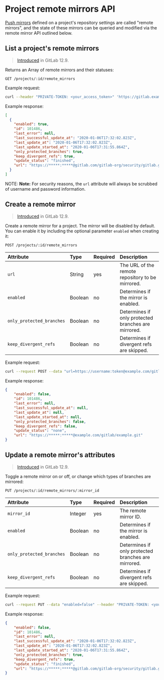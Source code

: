 # Project remote mirrors API

[Push mirrors](../user/project/repository/repository_mirroring.md#pushing-to-a-remote-repository-core)
defined on a project's repository settings are called "remote mirrors", and the
state of these mirrors can be queried and modified via the remote mirror API
outlined below.

## List a project's remote mirrors

> [Introduced](https://gitlab.com/gitlab-org/gitlab/issues/38121) in GitLab 12.9.

Returns an Array of remote mirrors and their statuses:

```text
GET /projects/:id/remote_mirrors
```

Example request:

```sh
curl --header "PRIVATE-TOKEN: <your_access_token>" 'https://gitlab.example.com/api/v4/projects/42/remote_mirrors'
```

Example response:

```json
[
  {
    "enabled": true,
    "id": 101486,
    "last_error": null,
    "last_successful_update_at": "2020-01-06T17:32:02.823Z",
    "last_update_at": "2020-01-06T17:32:02.823Z",
    "last_update_started_at": "2020-01-06T17:31:55.864Z",
    "only_protected_branches": true,
    "keep_divergent_refs": true,
    "update_status": "finished",
    "url": "https://*****:*****@gitlab.com/gitlab-org/security/gitlab.git"
  }
]
```

NOTE: **Note:**
For security reasons, the `url` attribute will always be scrubbed of username
and password information.

## Create a remote mirror

> [Introduced](https://gitlab.com/gitlab-org/gitlab/issues/24189) in GitLab 12.9.

Create a remote mirror for a project. The mirror will be disabled by default. You can enable it by including the optional parameter `enabled` when creating it:

```text
POST /projects/:id/remote_mirrors
```

| Attribute                 | Type    | Required   | Description                                         |
| :----------               | :-----  | :--------- | :------------                                       |
| `url`                     | String  | yes        | The URL of the remote repository to be mirrored.    |
| `enabled`                 | Boolean | no         | Determines if the mirror is enabled.                |
| `only_protected_branches` | Boolean | no         | Determines if only protected branches are mirrored. |
| `keep_divergent_refs`     | Boolean | no         | Determines if divergent refs are skipped.           |

Example request:

```sh
curl --request POST --data "url=https://username:token@example.com/gitlab/example.git" --header "PRIVATE-TOKEN: <your_access_token>" 'https://gitlab.example.com/api/v4/projects/42/remote_mirrors'
```

Example response:

```json
{
    "enabled": false,
    "id": 101486,
    "last_error": null,
    "last_successful_update_at": null,
    "last_update_at": null,
    "last_update_started_at": null,
    "only_protected_branches": false,
    "keep_divergent_refs": false,
    "update_status": "none",
    "url": "https://*****:*****@example.com/gitlab/example.git"
}
```

## Update a remote mirror's attributes

> [Introduced](https://gitlab.com/gitlab-org/gitlab/issues/38121) in GitLab 12.9.

Toggle a remote mirror on or off, or change which types of branches are
mirrored:

```text
PUT /projects/:id/remote_mirrors/:mirror_id
```

| Attribute                 | Type    | Required   | Description                                         |
| :----------               | :-----  | :--------- | :------------                                       |
| `mirror_id`               | Integer | yes        | The remote mirror ID.                               |
| `enabled`                 | Boolean | no         | Determines if the mirror is enabled.                |
| `only_protected_branches` | Boolean | no         | Determines if only protected branches are mirrored. |
| `keep_divergent_refs`     | Boolean | no         | Determines if divergent refs are skipped.           |

Example request:

```sh
curl --request PUT --data "enabled=false" --header "PRIVATE-TOKEN: <your_access_token>" 'https://gitlab.example.com/api/v4/projects/42/remote_mirrors/101486'
```

Example response:

```json
{
    "enabled": false,
    "id": 101486,
    "last_error": null,
    "last_successful_update_at": "2020-01-06T17:32:02.823Z",
    "last_update_at": "2020-01-06T17:32:02.823Z",
    "last_update_started_at": "2020-01-06T17:31:55.864Z",
    "only_protected_branches": true,
    "keep_divergent_refs": true,
    "update_status": "finished",
    "url": "https://*****:*****@gitlab.com/gitlab-org/security/gitlab.git"
}
```
